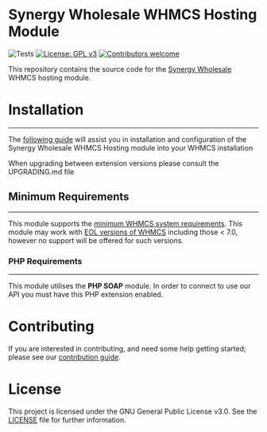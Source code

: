 # Synergy Wholesale WHMCS Hosting Module

![Tests](https://github.com/synergywholesale/whmcs-hosting-module/workflows/Tests/badge.svg?branch=master&event=push)
[![License: GPL v3](https://img.shields.io/badge/License-GPLv3-blue.svg)](LICENSE)
[![Contributors welcome](https://img.shields.io/badge/Contributors-welcome-brightgreen.svg)](https://github.com/synergywholesale/whmcs-hosting-module/blob/master/CONTRIBUTING.md)

This repository contains the source code for the [Synergy Wholesale](https://synergywholesale.com/) WHMCS hosting module.

# Installation
---
The [following guide](https://synergywholesale.com/faq/article/installing-the-whmcs-hosting-module/) will assist you in installation and configuration of the Synergy Wholesale WHMCS Hosting module into your WHMCS installation

When upgrading between extension versions please consult the UPGRADING.md file

## Minimum Requirements
---
This module supports the [minimum WHMCS system requirements](https://docs.whmcs.com/System_Requirements). This module may work with [EOL versions of WHMCS](https://docs.whmcs.com/Long_Term_Support#WHMCS_Version_.26_LTS_Schedule) including those < 7.0, however no support will be offered for such versions.

### PHP Requirements
---
This module utilises the **PHP SOAP** module. In order to connect to use our API you must have this PHP extension enabled.
  

# Contributing
If you are interested in contributing, and need some help getting started; please see our [contribution guide](CONTRIBUTING.md).

# License
This project is licensed under the GNU General Public License v3.0. See the [LICENSE](LICENSE) file for further information.
